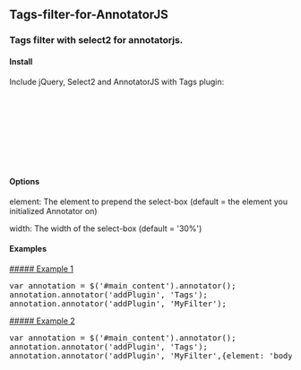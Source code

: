 ## Tags-filter-for-AnnotatorJS
### Tags filter with select2 for annotatorjs.


#### Install

Include jQuery, Select2 and AnnotatorJS with Tags plugin:
<pre>
<script src="https://ajax.googleapis.com/ajax/libs/jquery/3.2.1/jquery.min.js" ></script> 
<link href="https://cdnjs.cloudflare.com/ajax/libs/select2/4.0.3/css/select2.min.css" rel="stylesheet" />
<script src="https://cdnjs.cloudflare.com/ajax/libs/select2/4.0.3/js/select2.min.js"></script>
<script src="https://rawgit.com/Marios-R/Tags-filter-for-AnnotatorJS/master/annotator.1.2.10/annotator.min.js"></script>
<link href="https://rawgit.com/Marios-R/Tags-filter-for-AnnotatorJS/master/annotator.1.2.10/annotator.min.css" rel="stylesheet" />
<script src="https://rawgit.com/Marios-R/Tags-filter-for-AnnotatorJS/master/annotator.1.2.10/annotator.tags.min.js"></script>
<script src="https://rawgit.com/Marios-R/Tags-filter-for-AnnotatorJS/master/src/myFilter.js"></script>
</pre>



#### Options

element: The element to prepend the select-box (default = the element you initialized Annotator on)

width: The width of the select-box (default = '30%')



#### Examples

[##### Example 1](https://marios-r.github.io/Tags-filter-for-AnnotatorJS/docs/example1)
<pre>
var annotation = $('#main_content').annotator();
annotation.annotator('addPlugin', 'Tags');
annotation.annotator('addPlugin', 'MyFilter');
</pre>

[##### Example 2](https://marios-r.github.io/Tags-filter-for-AnnotatorJS/docs/example2)
<pre>
var annotation = $('#main_content').annotator();
annotation.annotator('addPlugin', 'Tags');
annotation.annotator('addPlugin', 'MyFilter',{element: 'body', width: "500px"});
</pre>


